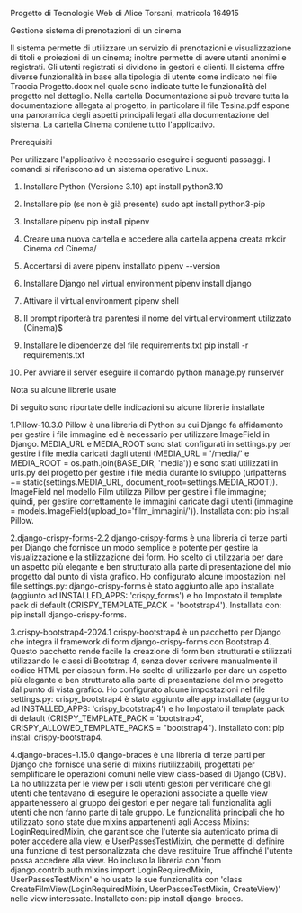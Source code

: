Progetto di Tecnologie Web di Alice Torsani, matricola 164915

Gestione sistema di prenotazioni di un cinema

Il sistema permette di utilizzare un servizio di prenotazioni e visualizzazione di titoli e proiezioni di un cinema; inoltre permette di avere utenti anonimi e registrati.
Gli utenti registrati si dividono in gestori e clienti. 
Il sistema offre diverse funzionalità in base alla tipologia di utente come indicato nel file Traccia Progetto.docx nel quale sono indicate tutte le funzionalità del progetto nel dettaglio. 
Nella cartella Documentazione si può trovare tutta la documentazione allegata al progetto, in particolare il file Tesina.pdf espone una panoramica degli aspetti principali legati alla documentazione del sistema.
La cartella Cinema contiene tutto l'applicativo.

Prerequisiti

Per utilizzare l'applicativo è necessario eseguire i seguenti passaggi.
I comandi si riferiscono ad un sistema operativo Linux.

1. Installare Python (Versione 3.10)
	apt install python3.10

2. Installare pip (se non è già presente)
	sudo apt install python3-pip

3. Installare pipenv
	pip install pipenv

4. Creare una nuova cartella e accedere alla cartella appena creata
	mkdir Cinema
	cd Cinema/

5. Accertarsi di avere pipenv installato
	pipenv --version

6. Installare Django nel virtual environment
	pipenv install django

7. Attivare il virtual environment
	pipenv shell

8. Il prompt riporterà tra parentesi il nome del virtual environment utilizzato
	(Cinema)$

9. Installare le dipendenze del file requirements.txt
	pip install -r requirements.txt

10. Per avviare il server eseguire il comando
	python manage.py runserver

Nota su alcune librerie usate 

Di seguito sono riportate delle indicazioni su alcune librerie installate

1.Pillow-10.3.0
Pillow è una libreria di Python su cui Django fa affidamento per gestire i file immagine ed è necessario per utilizzare ImageField in Django. 
MEDIA_URL e MEDIA_ROOT sono stati configurati in settings.py per gestire i file media caricati dagli utenti (MEDIA_URL = '/media/' e MEDIA_ROOT = os.path.join(BASE_DIR, 'media')) 
e sono stati utilizzati in urls.py del progetto per gestire i file media durante lo sviluppo (urlpatterns += static(settings.MEDIA_URL, document_root=settings.MEDIA_ROOT)).
ImageField nel modello Film utilizza Pillow per gestire i file immagine; quindi, per gestire correttamente le immagini caricate dagli utenti (immagine = models.ImageField(upload_to='film_immagini/')).
Installata con: pip install Pillow.

2.django-crispy-forms-2.2
django-crispy-forms è una libreria di terze parti per Django che fornisce un modo semplice e potente per gestire la visualizzazione e la stilizzazione dei form.
Ho scelto di utilizzarla per dare un aspetto più elegante e ben strutturato alla parte di presentazione del mio progetto dal punto di vista grafico.
Ho configurato alcune impostazioni nel file settings.py: django-crispy-forms è stato aggiunto alle app installate (aggiunto ad INSTALLED_APPS: 'crispy_forms') 
e ho Impostato il template pack di default (CRISPY_TEMPLATE_PACK = 'bootstrap4').
Installata con: pip install django-crispy-forms.

3.crispy-bootstrap4-2024.1
crispy-bootstrap4 è un pacchetto per Django che integra il framework di form django-crispy-forms con Bootstrap 4.
Questo pacchetto rende facile la creazione di form ben strutturati e stilizzati utilizzando le classi di Bootstrap 4, senza dover scrivere manualmente il codice HTML per ciascun form.
Ho scelto di utilizzarlo per dare un aspetto più elegante e ben strutturato alla parte di presentazione del mio progetto dal punto di vista grafico.
Ho configurato alcune impostazioni nel file settings.py: crispy_bootstrap4 è stato aggiunto alle app installate (aggiunto ad INSTALLED_APPS: 'crispy_bootstrap4') 
e ho Impostato il template pack di default (CRISPY_TEMPLATE_PACK = 'bootstrap4', CRISPY_ALLOWED_TEMPLATE_PACKS = "bootstrap4").
Installato con: pip install crispy-bootstrap4.

4.django-braces-1.15.0
django-braces è una libreria di terze parti per Django che fornisce una serie di mixins riutilizzabili, progettati per semplificare le operazioni comuni nelle view class-based di Django (CBV).
La ho utilizzata per le view per i soli utenti gestori per verificare che gli utenti che tentavano di eseguire le operazioni associate a quelle view appartenessero al gruppo dei gestori e per negare tali funzionalità agli utenti che non fanno parte di tale gruppo.
Le funzionalità principali che ho utilizzato sono state due mixins appartenenti agli Access Mixins: 
LoginRequiredMixin, che garantisce che l'utente sia autenticato prima di poter accedere alla view, e UserPassesTestMixin, che permette di definire una funzione di test personalizzata che deve restituire True affinché l'utente possa accedere alla view.
Ho incluso la libreria con 'from django.contrib.auth.mixins import LoginRequiredMixin, UserPassesTestMixin' 
e ho usato le sue funzionalità con 'class CreateFilmView(LoginRequiredMixin, UserPassesTestMixin, CreateView)' nelle view interessate.
Installato con: pip install django-braces.

